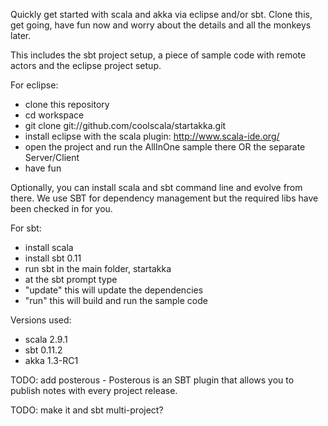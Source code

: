 Quickly get started with scala and akka via eclipse and/or sbt. Clone this, get going, have fun now and worry about the details and all the monkeys later.

This includes the sbt project setup, a piece of sample code with remote actors and the eclipse project setup.

For eclipse:

 - clone this repository
  - cd workspace
  - git clone git://github.com/coolscala/startakka.git
 - install eclipse with the scala plugin: http://www.scala-ide.org/
 - open the project and run the AllInOne sample there OR the separate Server/Client
 - have fun

Optionally, you can install scala and sbt command line and evolve from there. We use SBT for dependency management but the required libs have been checked in for you.

For sbt:

 - install scala
 - install sbt 0.11
 - run sbt in the main folder, startakka
 - at the sbt prompt type 
  - "update" this will update the dependencies
  - "run" this will build and run the sample code

Versions used:
 - scala 2.9.1
 - sbt 0.11.2
 - akka 1.3-RC1

TODO: add posterous - Posterous is an SBT plugin that allows you to publish notes with every project release.

TODO: make it and sbt multi-project?


